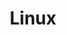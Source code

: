 ---
title: "Linux"
description: Linux相关学习笔记
image: cover.png
style:
    background: "#2a9d8f"
    color: "#fff"
---
